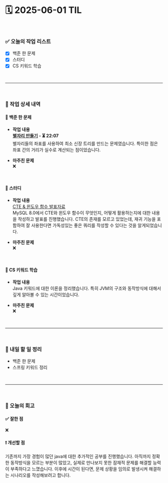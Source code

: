 # 🗓️ 2025-06-01 TIL

<br>

### ✅ 오늘의 작업 리스트  
- [x] 백준 한 문제
- [x] 스터디
- [x] CS 키워드 학습

<br>

---

<br>

### 📌 작업 상세 내역  

#### 🔹 백준 한 문제
- **작업 내용**<br>
**[별자리 만들기](https://www.acmicpc.net/problem/4386) - ⏳ 22:07**<br>
별자리들의 좌표를 사용하여 최소 신장 트리를 만드는 문제였습니다. 특이한 점은 좌표 간의 거리가 실수로 계산되는 점이었습니다.

- **마주친 문제**<br>
❌

<br>

#### 🔹 스터디
- **작업 내용**<br>
[CTE & 윈도우 함수 발표자료](https://bronze-humerus-068.notion.site/CTE-203207dd9eb8804dadcef477b5a79edb?source=copy_link)<br>
MySQL 8.0에서 CTE와 윈도우 함수이 무엇인지, 어떻게 활용하는지에 대한 내용을 작성하고 발표를 진행했습니다. CTE의 존재를 모르고 있었는데, 재귀 기능을 포함하여 잘 사용한다면 가독성있는 좋은 쿼리를 작성할 수 있다는 것을 알게되었습니다.

- **마주친 문제**<br>
❌

<br>

#### 🔹 CS 키워드 학습
- **작업 내용**<br>
Java 키워드에 대한 이론을 정리했습니다. 특히 JVM의 구조와 동작방식에 대해서 깊게 알아볼 수 있는 시간이었습니다.

- **마주친 문제**<br>
❌

<br>

---

<br>

### 🚀 내일 할 일 정리  

- 백준 한 문제
- 스프링 키워드 정리

<br>

---

<br>

### 🧐 오늘의 회고  

#### ✅ 잘한 점
❌

#### ❗ 개선할 점
기존까지 가장 경험이 많던 java에 대한 추가적인 공부를 진행했습니다. 아직까지 정확한 동작방식을 모르는 부분이 많았고, 실제로 만나보지 못한 잠재적 문제를 해결할 능력이 부족하다고 느꼈습니다. 이후에 시간이 된다면, 문제 상황을 임의로 발생시켜 해결하는 시나리오를 작성해보려고 합니다.



<br><br><br>